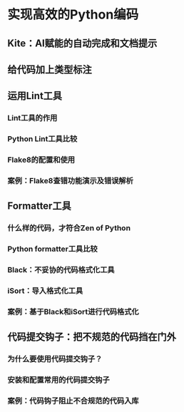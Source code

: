 # 实现高效的Python编码
## Kite：AI赋能的自动完成和文档提示
## 给代码加上类型标注
## 运用Lint工具
### Lint工具的作用
### Python Lint工具比较
### Flake8的配置和使用
### 案例：Flake8查错功能演示及错误解析
## Formatter工具
### 什么样的代码，才符合Zen of Python
### Python formatter工具比较
### Black：不妥协的代码格式化工具
### iSort：导入格式化工具
### 案例：基于Black和iSort进行代码格式化
## 代码提交钩子：把不规范的代码挡在门外
### 为什么要使用代码提交钩子？
### 安装和配置常用的代码提交钩子
### 案例：代码钩子阻止不合规范的代码入库
